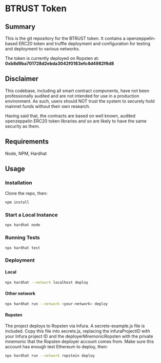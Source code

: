 # BTRUST Token

## Summary

This is the git repository for the BTRUST token. It contains a openzeppelin-based ERC20 token and truffle deployment and configuration for testing and deployment to various networks.

The token is currently deployed on Ropsten at: **0xb8d9ba701728d2ebda3042f0183efc4d4982f6d8**

## Disclaimer

This codebase, including all smart contract components, have not been professionally audited and are not intended for use in a production environment. As such, users should NOT trust the system to securely hold mainnet funds without their own research.

Having said that, the contracts are based on well known, audited openzeppelin ERC20 token libraries and so are likely to have the same security as them.

## Requirements

Node, NPM, Hardhat

## Usage

### Installation

Clone the repo, then:

```bash
npm install
```

### Start a Local Instance 

```bash
npx hardhat node
```

### Running Tests

```bash
npx hardhat test
```

### Deployment

#### Local

```bash
npx hardhat --network localhost deploy
```

#### Other network

```bash
npx hardhat run --network <your-network> deploy
```

#### Ropsten

The project deploys to Ropsten via Infura. A secrets-example.js file is included. Copy this file into secrets.js, replacing the infuraProjectID with your Infura project ID and the deployerMnemonicRopsten with the private mnemonic that the Ropsten deployer account comes from. Make sure this account has enough test Ethereum to deploy, then:

```bash
npx hardhat run --network ropstein deploy
```